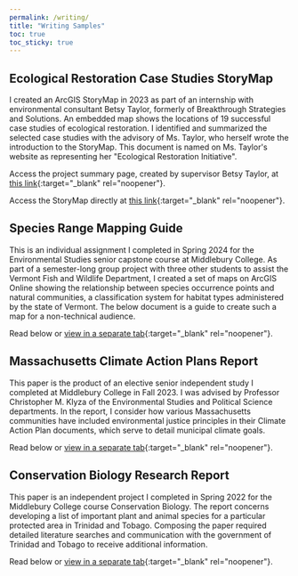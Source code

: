 ```yaml
---
permalink: /writing/
title: "Writing Samples"
toc: true
toc_sticky: true
---
```


## Ecological Restoration Case Studies StoryMap  
I created an ArcGIS StoryMap in 2023 as part of an internship with environmental consultant Betsy Taylor, formerly of Breakthrough Strategies and Solutions. An embedded map shows the locations of 19 successful case studies of ecological restoration. I identified and summarized the selected case studies with the advisory of Ms. Taylor, who herself wrote the introduction to the StoryMap. This document is named on Ms. Taylor's website as representing her "Ecological Restoration Initiative".  

Access the project summary page, created by supervisor Betsy Taylor, at [this link](https://www.betsytaylor.com/strategic-initiatives-case-studies/advancing-ecological-restoration){:target="_blank" rel="noopener"}.  

Access the StoryMap directly at [this link](https://storymaps.arcgis.com/stories/46bd378112e649c793d9af76f59d5ced){:target="_blank" rel="noopener"}.  

## Species Range Mapping Guide  
This is an individual assignment I completed in Spring 2024 for the Environmental Studies senior capstone course at Middlebury College. As part of a semester-long group project with three other students to assist the Vermont Fish and Wildlife Department, I created a set of maps on ArcGIS Online showing the relationship between species occurrence points and natural communities, a classification system for habitat types administered by the state of Vermont. The below document is a guide to create such a map for a non-technical audience.  

Read below or [view in a separate tab](https://andya17.github.io/_pages/pdfs/ENVS401_AGOL_Guide.pdf){:target="_blank" rel="noopener"}.  

<object data="https://andya17.github.io/_pages/pdfs/ENVS401_AGOL_Guide.pdf#zoom=54&navpanes=0" type="application/pdf" width="100%" height="100%"></object> 

## Massachusetts Climate Action Plans Report   
This paper is the product of an elective senior independent study I completed at Middlebury College in Fall 2023. I was advised by Professor Christopher M. Klyza of the Environmental Studies and Political Science departments. In the report, I consider how various Massachusetts communities have included environmental justice principles in their Climate Action Plan documents, which serve to detail municipal climate goals.  

Read below or [view in a separate tab](https://andya17.github.io/_pages/pdfs/ENVS700_Final_Report.pdf){:target="_blank" rel="noopener"}.    

<object data="https://andya17.github.io/_pages/pdfs/ENVS700_Final_Report.pdf#zoom=54&navpanes=0" type="application/pdf" width="100%" height="100%"></object>  

## Conservation Biology Research Report  
This paper is an independent project I completed in Spring 2022 for the Middlebury College course Conservation Biology. The report concerns developing a list of important plant and animal species for a particular protected area in Trinidad and Tobago. Composing the paper required detailed literature searches and communication with the government of Trinidad and Tobago to receive additional information.  

Read below or [view in a separate tab](https://andya17.github.io/_pages/pdfs/BIOL392_Project_1.pdf){:target="_blank" rel="noopener"}.  

<object data="https://andya17.github.io/_pages/pdfs/BIOL392_Project_1.pdf#zoom=54&navpanes=0" type="application/pdf" width="100%" height="100%"></object>  
 